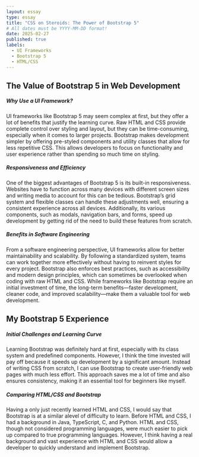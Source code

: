```yaml
---
layout: essay
type: essay
title: "CSS on Steroids: The Power of Bootstrap 5"
# All dates must be YYYY-MM-DD format!
date: 2025-02-27
published: true
labels:
  - UI Frameworks
  - Bootstrap 5
  - HTML/CSS
--- 
```

## The Value of Bootstrap 5 in Web Development
##### Why Use a UI Framework?
UI frameworks like Bootstrap 5 may seem complex at first, but they offer a lot of benefits that justify the learning curve. Raw HTML and CSS provide complete control over styling and layout, but they can be time-consuming, especially when it comes to larger projects. Bootstrap makes development simpler by offering pre-styled components and utility classes that allow for less repetitive CSS. This allows developers to focus on functionality and user experience rather than spending so much time on styling.

##### Responsiveness and Efficiency
One of the biggest advantages of Bootstrap 5 is its built-in responsiveness. Websites have to function across many devices with different screen sizes and writing media to account for this can be tedious. Bootstrap’s grid system and flexible classes can handle these adjustments well, ensuring a consistent experience across all devices. Additionally, its various components, such as modals, navigation bars, and forms, speed up development by getting rid of the need to build these features from scratch.

##### Benefits in Software Engineering
From a software engineering perspective, UI frameworks allow for better maintainability and scalability. By following a standardized system, teams can work together more effectively without having to reinvent styles for every project. Bootstrap also enforces best practices, such as accessibility and modern design principles, which can sometimes be overlooked when coding with raw HTML and CSS. While frameworks like Bootstrap require an initial investment of time, the long-term benefits—faster development, cleaner code, and improved scalability—make them a valuable tool for web development.

## My Bootstrap 5 Experience
##### Initial Challenges and Learning Curve
Learning Bootstrap was definitely hard at first, especially with its class system and predefined components. However, I think the time invested will pay off because it speeds up development by a significant amount. Instead of writing CSS from scratch, I can use Bootstrap to create user-friendly web pages with much less effort. This approach saves me a lot of time and also ensures consistency, making it an essential tool for beginners like myself.

##### Comparing HTML/CSS and Bootstrap
Having a only just recently learned HTML and CSS, I would say that Bootstrap is at a similar alevel of difficulty to learn. Before HTML and CSS, I had a background in Java, TypeScript, C, and Python. HTML and CSS, though not considered programming languages, were much easier to pick up compared to true programming languages. However, I think having a real background and vast experience with HTML and CSS would allow a developer to quickly understand and implement Bootstrap. 
